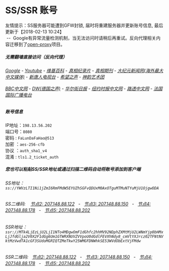 # SS/SSR 账号 

友情提示：SS服务器可能遭到GFW封锁, 届时将重建服务器并更新账号信息, 最后更新于【2018-02-13 10:24】
<br/>&nbsp;--&nbsp; Google有异常流量检测机制，当无法访问时请稍后再重试。反向代理相关内容迁移到了[open-proxy](https://github.com/gfw-breaker/open-proxy)项目。

#####  无需翻墙直接访问（反向代理）
######  [Google](http://198.13.56.205:8888/search?q=425事件) - [Youtube](http://198.13.56.205:8700/results?search_query=425事件) - [维基百科](http://198.13.56.205:8100/wiki/喬高-麥塔斯調查報告) - [真相纪录片](http://198.13.56.205/videos) - [真相期刊](http://198.13.56.205:8300/display.aspx?category_id=3&zhuanti_id=2) - [大纪元新闻网(海外最大中文媒体)](http://198.13.56.205) - [新唐人电视台](http://198.13.56.205:8000) - [希望之声](http://198.13.56.205:8200) - [神韵艺术团](http://198.13.56.205:8000/xtr/gb/prog673.html)<br/> <br/> [BBC中文网](http://198.13.56.205:9100/zhongwen) - [DW(德国之声)](http://198.13.56.205:9200/zh/在线报导/s-9058?&zhongwen=simp) - [华尔街日报](http://198.13.56.205:9300) - [纽约时报中文网](http://198.13.56.205:9400) - [路透中文网](http://198.13.56.205:9500/)  - [法国国际广播电台](http://198.13.56.205:9600/)

##### 账号信息
IP地址：`198.13.56.202`  
端口号：`8080`  
密码  : `FaLunDaFaHao@513`  
加密  ：`aes-256-cfb`  
协议  ：`auth_sha1_v4`  
混淆  : `tls1.2_ticket_auth`  

##### 您也可以粘贴SS/SSR地址或通过扫描二维码自动将账号添加到客户端

######  SS地址： `ss://YWVzLTI1Ni1jZmI6RmFMdW5EYUZhSGFvQDUxM0AxOTguMTMuNTYuMjU1OjgwODA`   
######  SS二维码: &nbsp;&nbsp; <a href="http://207.148.88.122/info/ss.html" target="_blank">节点2: 207.148.88.122</a> &nbsp;&nbsp;-&nbsp;&nbsp; <a href="http://207.148.88.150/info/ss.html" target="_blank">节点3: 207.148.88.150</a> &nbsp;&nbsp;-&nbsp;&nbsp; <a href="http://207.148.88.178/info/ss.html" target="_blank">节点4: 207.148.88.178</a> &nbsp;&nbsp;-&nbsp;&nbsp; <a href="http://207.148.88.202/info/ss.html" target="_blank">节点5: 207.148.88.202</a>

######  SSR地址： `ssr://MTk4LjEzLjU2LjI1NTo4MDgwOmF1dGhfc2hhMV92NDphZXMtMjU2LWNmYjp0bHMxLjJfdGlja2V0X2F1dGg6Um1GTWRXNUVZVVpoU0dGdlFEVXhNdy8_cmVtYXJrcz02TFNtNVktMzVwdTA1cGF3SUdoMGRIQTZMeTkwY25WMGFDNWhkSE53WVdObExtVjFMdw`     
######  SSR二维码: &nbsp;&nbsp;<a href="http://207.148.88.122/info/ssr.html" target="_blank">节点2: 207.148.88.122</a> &nbsp;&nbsp;-&nbsp;&nbsp; <a href="http://207.148.88.150/info/ssr.html" target="_blank">节点3: 207.148.88.150</a> &nbsp;&nbsp;-&nbsp;&nbsp; <a href="http://207.148.88.178/info/ssr.html" target="_blank">节点4: 207.148.88.178</a> &nbsp;&nbsp;-&nbsp;&nbsp; <a href="http://207.148.88.202/info/ssr.html" target="_blank">节点5: 207.148.88.202</a>


